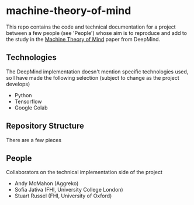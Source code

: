 # machine-theory-of-mind
This repo contains the code and technical documentation for a project between a few people (see 'People') whose aim is to reproduce and add to the study in the [Machine Theory of Mind](https://arxiv.org/pdf/1802.07740.pdf) paper from DeepMind.


## Technologies
The DeepMind implementation doesn't mention specific technologies used, so I have made the following selection (subject to change as the project develops)

- Python
- Tensorflow
- Google Colab 

## Repository Structure
There are a few pieces

## People
Collaborators on the technical implementation side of the project

- Andy McMahon (Aggreko)
- Sofia Jativa (FHI, University College London)
- Stuart Russel (FHI, University of Oxford)

